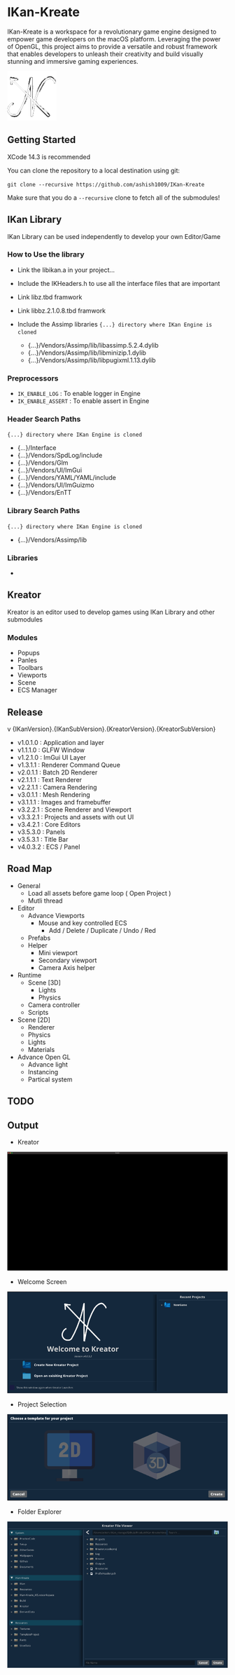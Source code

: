# IKan-Kreate
IKan-Kreate is a workspace for a revolutionary game engine designed to empower game developers on the macOS platform. 
Leveraging the power of OpenGL, this project aims to provide a versatile and robust framework that enables developers 
to unleash their creativity and build visually stunning and immersive gaming experiences.

![](/Resources/Logo/IKan.png)

## Getting Started
XCode 14.3 is recommended

You can clone the repository to a local destination using git:

`git clone --recursive https://github.com/ashish1009/IKan-Kreate`

Make sure that you do a `--recursive` clone to fetch all of the submodules!

## IKan Library
IKan Library can be used independently to develop your own Editor/Game

### How to Use the library
  - Link the libikan.a in your project...
  - Include the IKHeaders.h to use all the interface files that are important

  - Link libz.tbd framwork
  - Link libbz.2.1.0.8.tbd framwork  

  - Include the Assimp libraries
`{...} directory where IKan Engine is cloned`
    - {...}/Vendors/Assimp/lib/libassimp.5.2.4.dylib
    - {...}/Vendors/Assimp/lib/libminizip.1.dylib
    - {...}/Vendors/Assimp/lib/libpugixml.1.13.dylib    

### Preprocessors
  - `IK_ENABLE_LOG` : To enable logger in Engine 
  - `IK_ENABLE_ASSERT` : To enable assert in Engine 

### Header Search Paths
`{...} directory where IKan Engine is cloned`
  - {...}/Interface
  - {...}/Vendors/SpdLog/include
  - {...}/Vendors/Glm
  - {...}/Vendors/UI/ImGui
  - {...}/Vendors/YAML/YAML/include
  - {...}/Vendors/UI/ImGuizmo
  - {...}/Vendors/EnTT
### Library Search Paths
`{...} directory where IKan Engine is cloned`
  - {...}/Vendors/Assimp/lib

### Libraries
  - 

## Kreator
Kreator is an editor used to develop games using IKan Library and other submodules

### Modules
- Popups
- Panles
- Toolbars
- Viewports
- Scene
- ECS Manager

## Release
v {IKanVersion}.{IKanSubVersion}.{KreatorVersion}.{KreatorSubVersion}
- v1.0.1.0 : Application and layer
- v1.1.1.0 : GLFW Window
- v1.2.1.0 : ImGui UI Layer
- v1.3.1.1 : Renderer Command Queue
- v2.0.1.1 : Batch 2D Renderer
- v2.1.1.1 : Text Renderer
- v2.2.1.1 : Camera Rendering
- v3.0.1.1 : Mesh Rendering
- v3.1.1.1 : Images and framebuffer
- v3.2.2.1 : Scene Renderer and Viewport
- v3.3.2.1 : Projects and assets with out UI
- v3.4.2.1 : Core Editors
- v3.5.3.0 : Panels
- v3.5.3.1 : Title Bar
- v4.0.3.2 : ECS / Panel

## Road Map
- General
  - Load all assets before game loop ( Open Project )
  - Mutli thread
- Editor
  - Advance Viewports
    - Mouse and key controlled ECS
      - Add / Delete / Duplicate / Undo / Red
  - Prefabs
  - Helper 
    - Mini viewport
    - Secondary viewport
    - Camera Axis helper
- Runtime
  - Scene [3D]
    - Lights
    - Physics
  - Camera controller 
  - Scripts
- Scene [2D]
  - Renderer
  - Physics 
  - Lights 
  - Materials
- Advance Open GL
  - Advance light
  - Instancing
  - Partical system

## TODO

## Output
- Kreator

![](/Kreator/Outputs/Kreator.png)

- Welcome Screen

![](/Kreator/Outputs/WelcomeScreen.png)

- Project Selection

![](/Kreator/Outputs/ProjectSelection.png)

- Folder Explorer

![](/Kreator/Outputs/FolderExplorer.png)
